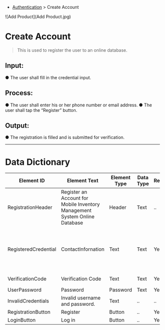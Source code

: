 - [Authentication](../MAIN_MD/2_SQUAREMIND_Authentication.md) > Create Account

![Add Product](Add Product.jpg)

# Create Account
> This is used to register the user to an online database.

## Input:
  ● The user shall fill in the credential input.

## Process:
  ● The user shall enter his or her phone number or email address.
  ● The user shall tap the “Register” button.

## Output:
  ● The registration is filled and is submitted for verification.

______
>
# Data Dictionary
| Element ID | Element Text| Element Type | Data Type | Required? | Rules |
|------------|------------|------------|------------|------------|------------|
| RegistrationHeader | Register an Account for Mobile Inventory Management System Online Database | Header | Text |..|..|
| RegisteredCredential | ContactInfornation | Text | Text | Yes | Must be a legitimate mobile number or email address|
| VerificationCode | Verification Code | Text | Text | Yes | Must be 6 digits |
| UserPassword | Password | Password | Text | Yes | Hidden |
| InvalidCredentials | Invalid username and password. | Text |..|..| Hidden |
| RegistrationButton | Register | Button |..| Yes |..|
| LoginButton | Log in | Button |..| Yes |..|
